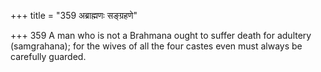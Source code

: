 +++
title = "359 अब्राह्मणः सङ्ग्रहणे"

+++
359	A man who is not a Brahmana ought to suffer death for adultery (samgrahana); for the wives of all the four castes even must always be carefully guarded.